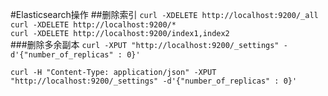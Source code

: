 #Elasticsearch操作
##删除索引
`curl -XDELETE http://localhost:9200/_all`  
`curl -XDELETE http://localhost:9200/*`  
`curl -XDELETE http://localhost:9200/index1,index2`  
###删除多余副本
`curl -XPUT "http://localhost:9200/_settings" -d'{"number_of_replicas" : 0}'`

`curl -H "Content-Type: application/json" -XPUT "http://localhost:9200/_settings" -d'{"number_of_replicas" : 0}'`



